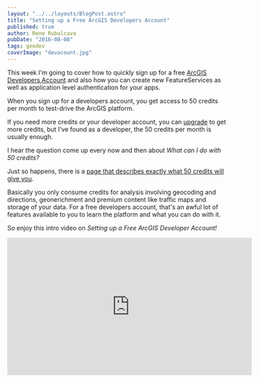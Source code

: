 ```yaml
---
layout: "../../layouts/BlogPost.astro"
title: "Setting up a Free ArcGIS Developers Account"
published: true
author: Rene Rubalcava
pubDate: "2016-08-08"
tags: geodev
coverImage: "devacount.jpg"
---
```


This week I'm going to cover how to quickly sign up for a free [ArcGIS Developers Account](https://developers.arcgis.com/) and also how you can create new FeatureServices as well as application level authentication for your apps.

When you sign up for a developers account, you get access to 50 credits per month to test-drive the ArcGIS platform.

If you need more credits or your developer account, you can [upgrade](https://developers.arcgis.com/plans/) to get more credits, but I've found as a developer, the 50 credits per month is usually enough.

I hear the question come up every now and then about _What can I do with 50 credits?_

Just so happens, there is a [page that describes exactly what 50 credits will give you](https://developers.arcgis.com/credits/).

Basically you only consume credits for analysis involving geocoding and directions, geonerichment and premium content like traffic maps and storage of your data. For a free developers account, that's an awful lot of features available to you to learn the platform and what you can do with it.

So enjoy this intro video on _Setting up a Free ArcGIS Developer Account!_

<iframe width="560" height="315" src="https://www.youtube.com/embed/3jOG7gwcvd4" frameborder="0" allowfullscreen></iframe>
